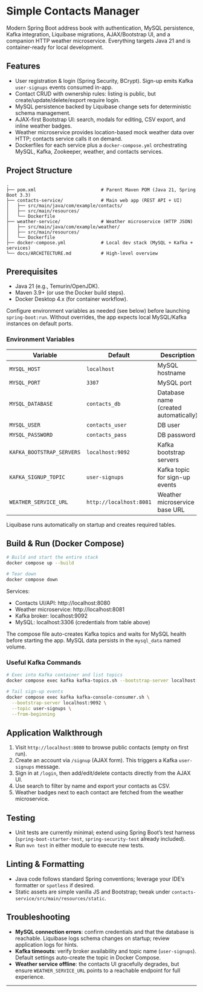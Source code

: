 # Simple Contacts Manager

Modern Spring Boot address book with authentication, MySQL persistence, Kafka integration, Liquibase migrations, AJAX/Bootstrap UI, and a companion HTTP weather microservice. Everything targets Java 21 and is container-ready for local development.

## Features
- User registration & login (Spring Security, BCrypt). Sign-up emits Kafka `user-signups` events consumed in-app.
- Contact CRUD with ownership rules: listing is public, but create/update/delete/export require login.
- MySQL persistence backed by Liquibase change sets for deterministic schema management.
- AJAX-first Bootstrap UI: search, modals for editing, CSV export, and inline weather badges.
- Weather microservice provides location-based mock weather data over HTTP; contacts service calls it on demand.
- Dockerfiles for each service plus a `docker-compose.yml` orchestrating MySQL, Kafka, Zookeeper, weather, and contacts services.

## Project Structure
```
.
├── pom.xml                        # Parent Maven POM (Java 21, Spring Boot 3.3)
├── contacts-service/              # Main web app (REST API + UI)
│   ├── src/main/java/com/example/contacts/
│   ├── src/main/resources/
│   └── Dockerfile
├── weather-service/               # Weather microservice (HTTP JSON)
│   ├── src/main/java/com/example/weather/
│   ├── src/main/resources/
│   └── Dockerfile
├── docker-compose.yml             # Local dev stack (MySQL + Kafka + services)
└── docs/ARCHITECTURE.md           # High-level overview
```

## Prerequisites
- Java 21 (e.g., Temurin/OpenJDK).
- Maven 3.9+ (or use the Docker build steps).
- Docker Desktop 4.x (for container workflow).

Configure environment variables as needed (see below) before launching `spring-boot:run`. Without overrides, the app expects local MySQL/Kafka instances on default ports.

### Environment Variables
| Variable | Default                 | Description |
|----------|-------------------------|-------------|
| `MYSQL_HOST` | `localhost`             | MySQL hostname |
| `MYSQL_PORT` | `3307`                  | MySQL port |
| `MYSQL_DATABASE` | `contacts_db`           | Database name (created automatically) |
| `MYSQL_USER` | `contacts_user`         | DB user |
| `MYSQL_PASSWORD` | `contacts_pass`         | DB password |
| `KAFKA_BOOTSTRAP_SERVERS` | `localhost:9092`        | Kafka bootstrap servers |
| `KAFKA_SIGNUP_TOPIC` | `user-signups`          | Kafka topic for sign-up events |
| `WEATHER_SERVICE_URL` | `http://localhost:8081` | Weather microservice base URL |

Liquibase runs automatically on startup and creates required tables.

## Build & Run (Docker Compose)
```bash
# Build and start the entire stack
docker compose up --build

# Tear down
docker compose down
```
Services:
- Contacts UI/API: http://localhost:8080
- Weather microservice: http://localhost:8081
- Kafka broker: localhost:9092
- MySQL: localhost:3306 (credentials from table above)

The compose file auto-creates Kafka topics and waits for MySQL health before starting the app. MySQL data persists in the `mysql_data` named volume.

### Useful Kafka Commands
```bash
# Exec into Kafka container and list topics
docker compose exec kafka kafka-topics.sh --bootstrap-server localhost:9092 --list

# Tail sign-up events
docker compose exec kafka kafka-console-consumer.sh \
  --bootstrap-server localhost:9092 \
  --topic user-signups \
  --from-beginning
```

## Application Walkthrough
1. Visit `http://localhost:8080` to browse public contacts (empty on first run).
2. Create an account via `/signup` (AJAX form). This triggers a Kafka `user-signups` message.
3. Sign in at `/login`, then add/edit/delete contacts directly from the AJAX UI.
4. Use search to filter by name and export your contacts as CSV.
5. Weather badges next to each contact are fetched from the weather microservice.

## Testing
- Unit tests are currently minimal; extend using Spring Boot’s test harness (`spring-boot-starter-test`, `spring-security-test` already included).
- Run `mvn test` in either module to execute new tests.

## Linting & Formatting
- Java code follows standard Spring conventions; leverage your IDE’s formatter or `spotless` if desired.
- Static assets are simple vanilla JS and Bootstrap; tweak under `contacts-service/src/main/resources/static`.

## Troubleshooting
- **MySQL connection errors**: confirm credentials and that the database is reachable. Liquibase logs schema changes on startup; review application logs for hints.
- **Kafka timeouts**: verify broker availability and topic name (`user-signups`). Default settings auto-create the topic in Docker Compose.
- **Weather service offline**: the contacts UI gracefully degrades, but ensure `WEATHER_SERVICE_URL` points to a reachable endpoint for full experience.

---

